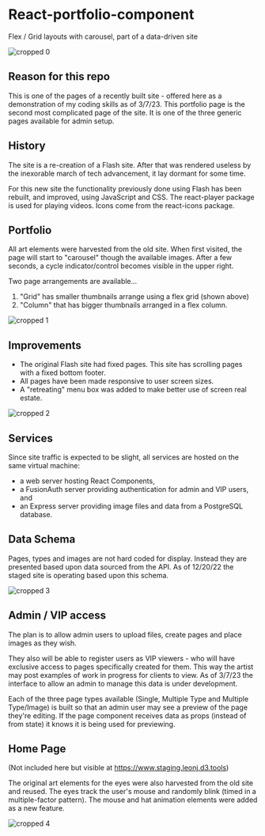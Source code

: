 # React-portfolio-component
Flex / Grid layouts with carousel, part of a data-driven site

![cropped 0](https://user-images.githubusercontent.com/35608297/223524327-f26da03d-a209-4335-aa00-6ceb39170c9c.png)


## Reason for this repo

This is one of the pages of a recently built site - offered here as a demonstration of my coding skills as of 3/7/23. This portfolio page is the second most complicated page of the site. It is one of the three generic pages available for admin setup.

## History

The site is a re-creation of a Flash site. After that was rendered useless by the inexorable march of tech advancement, it lay dormant for some time.

For this new site the functionality previously done using Flash has been rebuilt, and improved, using JavaScript and CSS. The react-player package is used for playing videos. Icons come from the react-icons package.

## Portfolio

All art elements were harvested from the old site. When first visited, the page will start to "carousel" though the available images. After a few seconds, a cycle indicator/control becomes visible in the upper right.

Two page arrangements are available...

1. "Grid" has smaller thumbnails arrange using a flex grid (shown above)
2. "Column" that has bigger thumbnails arranged in a flex column.

![cropped 1](https://user-images.githubusercontent.com/35608297/223524380-e2f59140-cabf-4b53-948b-b67870d088a8.png)


## Improvements

- The original Flash site had fixed pages. This site has scrolling pages with a fixed bottom footer.
- All pages have been made responsive to user screen sizes.
- A "retreating" menu box was added to make better use of screen real estate.

![cropped 2](https://user-images.githubusercontent.com/35608297/223524417-2b9df110-4257-4baf-a440-ed247eadf1a3.png)


## Services

Since site traffic is expected to be slight, all services are hosted on the same virtual machine:

- a web server hosting React Components,
- a FusionAuth server providing authentication for admin and VIP users, and
- an Express server providing image files and data from a PostgreSQL database.

## Data Schema

Pages, types and images are not hard coded for display. Instead they are presented based upon data sourced from the API. As of 12/20/22 the staged site is operating based upon this schema.

![cropped 3](https://user-images.githubusercontent.com/35608297/223524515-a5b0f824-d1e7-47da-92b8-1a4e73bb04a2.png)


## Admin / VIP access

The plan is to allow admin users to upload files, create pages and place images as they wish.

They also will be able to register users as VIP viewers - who will have exclusive access to pages specifically created for them. This way the artist may post examples of work in progress for clients to view. As of 3/7/23 the interface to allow an admin to manage this data is under development.

Each of the three page types available (Single, Multiple Type and Multiple Type/Image) is built so that an admin user may see a preview of the page they're editing. If the page component receives data as props (instead of from state) it knows it is being used for previewing.

## Home Page

(Not included here but visible at https://www.staging.leonj.d3.tools)

The original art elements for the eyes were also harvested from the old site and reused. The eyes track the user's mouse and randomly blink (timed in a multiple-factor pattern). The mouse and hat animation elements were added as a new feature.

![cropped 4](https://user-images.githubusercontent.com/35608297/223524577-5a53cea8-e5dd-48ed-b0b7-50bf8b883fdf.png)

